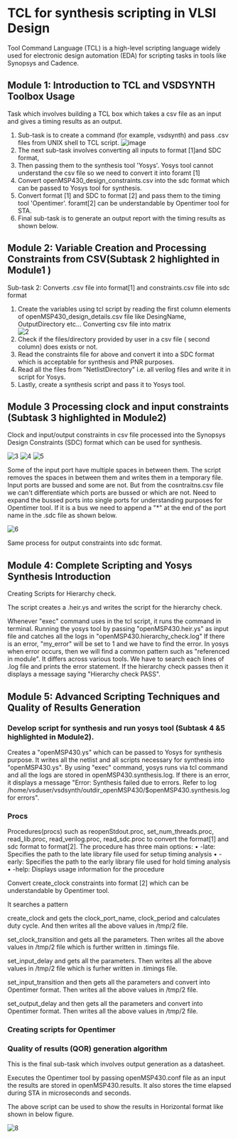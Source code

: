 # TCL for synthesis scripting in VLSI Design			  	 
Tool Command Language (TCL) is a high-level  scripting language widely used for electronic design automation (EDA) for scripting tasks in tools like Synopsys and Cadence.		 		
## Module 1: Introduction to TCL and VSDSYNTH Toolbox Usage
Task which involves building a TCL box which takes a csv file as an input and gives a timing results as an output.
1.	Sub-task is to create a command (for example, vsdsynth) and pass .csv files from UNIX shell to TCL script.
![image](https://github.com/user-attachments/assets/d4d21699-147e-42bc-bf1d-ed7b7a8b4ad6)
2.	The next sub-task involves converting all inputs to format [1]and SDC format, 
3.	Then passing them to the synthesis tool 'Yosys'. Yosys tool cannot understand the csv file so we need to convert it into foramt [1]
4.	Convert openMSP430_design_constraints.csv into the sdc format which can be passed to Yosys tool for synthesis.
5.	Convert format [1] and SDC to format [2] and pass them to the timing tool 'Opentimer'. foramt[2] can be understandable by Opentimer tool for STA.
6.	Final sub-task is to generate an output report with the timing results as shown below.
## Module 2: Variable Creation and Processing Constraints from CSV(Subtask 2 highlighted in Module1 )
Sub-task 2: Converts .csv file into format[1] and constraints.csv file into sdc format		
1.	Create the variables using tcl script by reading the first column elements of openMSP430_design_details.csv file like DesingName, OutputDirectory etc...
		Converting csv file into matrix		
![2](https://github.com/user-attachments/assets/e3fb195f-9059-4c9f-9c28-fadba9bb2202)
2.	Check if the files/directory provided by user in a csv file ( second column) does exists or not.
3.	Read the constraints file for above and convert it into a SDC format which is acceptable for synthesis and PNR purposes.
4.	Read all the files from "NetlistDirectory" i.e. all verilog files and write it in script for Yosys.
5.	Lastly, create a synthesis script and pass it to Yosys tool.
## Module 3 Processing clock and input constraints (Subtask 3 highlighted in Module2)
Clock and input/output constraints in csv file processed into the Synopsys Design Constraints (SDC) format which can be used for synthesis.

![3](https://github.com/user-attachments/assets/ebe0ddba-f93d-48df-af81-e9f199532ed8)
![4](https://github.com/user-attachments/assets/c7b0e206-1ea7-49d4-8e03-b80e5ce3edb5)
![5](https://github.com/user-attachments/assets/e90366d6-5e7b-4d9e-8916-1f1f7401e1d8)

Some of the input port have multiple spaces in between them. The  script removes the spaces in between them and writes them in a temporary file.
Input ports are bussed and some are not. But from the cosntraitns.csv file we can't differentiate which ports are bussed or which are not. Need to expand the bussed ports into single ports for understanding purposes for Opentimer tool. If it is a bus we need to append a "*" at the end of the port name in the .sdc file as shown below.

![6](https://github.com/user-attachments/assets/0865812f-a0c5-4dea-b328-d71d6019d684)

Same process for output constraints into sdc format.
## Module 4: Complete Scripting and Yosys Synthesis Introduction
Creating Scripts for Hierarchy check.

The script  creates a .heir.ys and writes the script for the hierarchy check.

Whenever "exec" command uses in the tcl script, it runs the command in terminal.
Running the yosys tool by passing "openMSP430.heir.ys" as input file and catches all the logs in "openMSP430.hierarchy_check.log"
If there is an error, "my_error" will be set to 1 and we have to find the error. In yosys when error occurs, then we will find a common pattern such as "referenced in module". It differs across various tools. We have to search each lines of .log file and prints the error statement.  If the hierarchy check passes then it displays a message saying "Hierarchy check PASS".
## Module 5: Advanced Scripting Techniques and Quality of Results Generation
### Develop script for synthesis and run yosys tool (Subtask 4 &5 highlighted in Module2).

Creates a "openMSP430.ys" which can be passed to Yosys for synthesis purpose. It writes all the netlist and all scripts necessary for synthesis into "openMSP430.ys".
By using "exec" command, yosys runs via tcl command and all the logs are stored in openMSP430.synthesis.log. If there is an error, it displays a message "Error: Synthesis failed due to errors. Refer to log /home/vsduser/vsdsynth/outdir_openMSP430/$openMSP430.synthesis.log for errors".

### Procs

Procedures(procs) such as reopenStdout.proc, set_num_threads.proc, read_lib.proc, read_verilog.proc, read_sdc.proc to convert the format[1] and sdc format to format[2].
The procedure has three main options:
•	-late: Specifies the path to the late library file used for setup timing analysis
•	-early: Specifies the path to the early library file used for hold timing analysis
•	-help: Displays usage information for the procedure

Convert create_clock constraints into format [2] which can be understandable by Opentimer tool. 

It searches a pattern

create_clock and gets the clock_port_name, clock_period and calculates duty cycle. And then writes all the above values in /tmp/2 file. 

set_clock_transition and gets all the parameters. Then writes all the above values in /tmp/2 file which is further written in .timings file.

set_input_delay and gets all the parameters. Then writes all the above values in /tmp/2 file which is furher written in .timings file.

set_input_transition and then gets all the parameters and convert into Opentimer format. Then writes all the above values in /tmp/2 file.

set_output_delay and then gets all the parameters and convert into Opentimer format. Then writes all the above values in /tmp/2 file.

### Creating scripts for Opentimer

### Quality of results (QOR) generation algorithm

This is the final sub-task which involves output generation as a datasheet.

Executes the Opentimer tool by passing openMSP430.conf file as an input the results are stored in openMSP430.results. It also stores the time elapsed during STA in microseconds and seconds.

The above script can be used to show the results in Horizontal format like shown in below figure.

![8](https://github.com/user-attachments/assets/9e4377d2-0271-4da2-a25e-1871a88c79fa)





